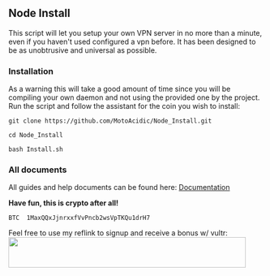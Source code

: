 ## Node Install 
This script will let you setup your own VPN server in no more than a minute, even if you haven't used configured a vpn before. It has been designed to be as unobtrusive and universal as possible.

### Installation
As a warning this will take a good amount of time since you will be compiling your own daemon and not using the provided one by the project.
Run the script and follow the assistant for the coin you wish to install:

```
git clone https://github.com/MotoAcidic/Node_Install.git
```

```
cd Node_Install
```

```
bash Install.sh
```

### All documents
All guides and help documents can be found here: [Documentation](https://github.com/MotoAcidic/Node_Install/Docs/)

**Have fun, this is crypto after all!**

```
BTC  1MaxQQxJjnrxxfVvPncb2wsVpTKQu1drH7
```

Feel free to use my reflink to signup and receive a bonus w/ vultr:
<a href="https://www.vultr.com/?ref=6903922"><img src="https://www.vultr.com/media/banner_2.png" width="468" height="60"></a>
